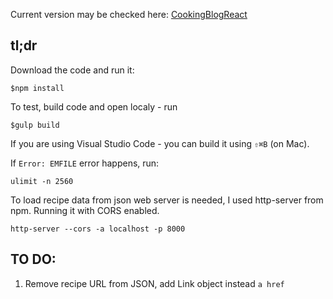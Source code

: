 Current version may be checked here: [CookingBlogReact](http://jelenabarinova.github.io/CookingBlogReact/)

## tl;dr
Download the code and run it: 

~~~
$npm install
~~~

To test, build code and open localy - run 

~~~
$gulp build
~~~

If you are using Visual Studio Code - you can build it using `⇧⌘B` (on Mac).  

If `Error: EMFILE` error happens, run:

~~~
ulimit -n 2560
~~~

To load recipe data from json web server is needed, I used http-server from npm. Running it with CORS enabled.

~~~
http-server --cors -a localhost -p 8000 
~~~

## TO DO:
1. Remove recipe URL from JSON, add Link object instead `a href` 